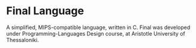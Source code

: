 # Final Language
A simplified, MIPS-compatible language, written in C. Final was developed under Programming-Languages Design course, at Aristotle University of Thessaloniki.
